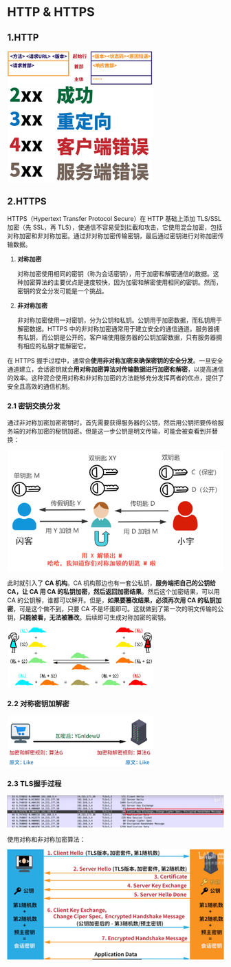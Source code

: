 # HTTP & HTTPS

## 1.HTTP

<img src="img/HTTP & HTTPS/202309261453368.png" alt="image-20220106232550783" style="zoom:33%;" />

<img src="img/HTTP & HTTPS/202309261453369.png" alt="image-20220106232648764" style="zoom: 33%;" />



## 2.HTTPS

HTTPS（Hypertext Transfer Protocol Secure）在 HTTP 基础上添加 TLS/SSL 加密（先 SSL，再 TLS），使通信不容易受到拦截和攻击，它使用混合加密，包括对称加密和非对称加密。通过非对称加密传输密钥，最后通过密钥进行对称加密传输数据。

1. **对称加密**

   对称加密使用相同的密钥（称为会话密钥），用于加密和解密通信的数据。这种加密算法的主要优点是速度较快，因为加密和解密使用相同的密钥。然而，密钥的安全分发可能是一个挑战。

2. **非对称加密**

   非对称加密使用一对密钥，分为公钥和私钥。公钥用于加密数据，而私钥用于解密数据。HTTPS 中的非对称加密通常用于建立安全的通信通道。服务器拥有私钥，而公钥是公开的。客户端使用服务器的公钥加密数据，只有服务器拥有相应的私钥才能解密它。

在 HTTPS 握手过程中，通常会**使用非对称加密来确保密钥的安全分发**。一旦安全通道建立，会话密钥就会**用对称加密算法对传输数据进行加密和解密**，以提高通信的效率。这种混合使用对称和非对称加密的方法能够充分发挥两者的优点，提供了安全且高效的通信机制。

### 2.1 密钥交换分发

通过非对称加密加密密钥时，首先需要获得服务器的公钥，然后用公钥把要传给服务端的对称加密的秘钥加密。但是这一步公钥是明文传输，可能会被查看到并替换：

<img src="img/HTTP & HTTPS/66c21bd455c8282b069d2d6ce39b8886.png" alt="66c21bd455c8282b069d2d6ce39b8886" style="zoom:67%;" />

此时就引入了 **CA 机构**。CA 机构那边也有一套公私钥，**服务端把自己的公钥给 CA，让 CA 用 CA 的私钥加密，然后返回加密结果**。然后这个加密结果，可以用 CA 的公钥解，谁都可以解开。但是，**如果要篡改结果，必须再次用 CA 的私钥加密**，可是这个做不到，只要 CA 不是坏蛋即可。这就做到了第一次的明文传输的公钥，**只能被看，无法被篡改**。后续即可生成对称加密的密钥。



<img src="img/HTTP & HTTPS/202309261453372.png" alt="image-20220106231017368" style="zoom: 33%;" />

### 2.2 对称密钥加解密

<img src="img/HTTP & HTTPS/202309261453370.png" alt="image-20220106230657614" style="zoom: 33%;" />

### 2.3 TLS握手过程

<img src="img/HTTP & HTTPS/202309261453373.png" style="zoom:50%;" />

使用对称和非对称加密算法：

<img src="img/HTTP & HTTPS/202309261453374.png" alt="image-20220106231934547" style="zoom: 50%;" />

